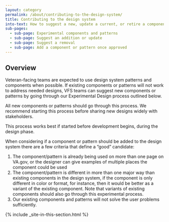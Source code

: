 ```yaml
---
layout: category
permalink: /about/contributing-to-the-design-system/
title: Contributing to the design system
into-text: How to suggest a new, update a current, or retire a component or pattern.
sub-pages:
  - sub-page: Experimental components and patterns
  - sub-page: Suggest an addition or update
  - sub-page: Suggest a removal
  - sub-page: Add a component or pattern once approved
---
```


## Overview

Veteran-facing teams are expected to use design system patterns and components when possible. If existing components or patterns will not work to address needed designs,  VFS teams can suggest new components or patterns by going through our Experimental Design process outlined below. 

All new components or patterns should go through this process. We recommend starting this process before sharing new designs widely with stakeholders. 

This process works best if started before development begins, during the design phase.

When considering if a component or pattern should be added to the design system there are a few criteria that define a “good” candidate:

1. The component/pattern is already being used on more than one page on VA.gov, or the designer can give examples of multiple places the component could be used 
2. The component/pattern is different in more than one major way than existing components in the design system, if the component is only different in color or format, for instance, then it would be better as a variant of the existing component. Note that variants of existing components should also go through this experimental process.
3. Our existing components and patterns will not solve the user problems sufficiently.

{% include _site-in-this-section.html %}
